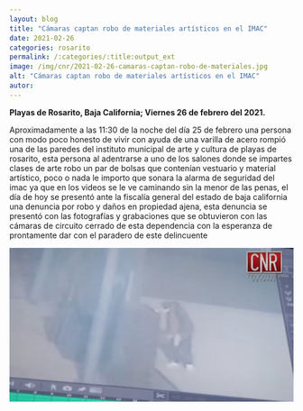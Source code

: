 ```yaml
---
layout: blog
title: "Cámaras captan robo de materiales artísticos en el IMAC"
date: 2021-02-26
categories: rosarito
permalink: /:categories/:title:output_ext
image: /img/cnr/2021-02-26-camaras-captan-robo-de-materiales.jpg
alt: "Cámaras captan robo de materiales artísticos en el IMAC"
autor:
---
```


**Playas de Rosarito, Baja California; Viernes 26 de febrero del 2021.** 

Aproximadamente a las 11:30 de la noche del día 25 de febrero una persona con modo poco honesto de vivir con ayuda de una varilla de acero rompió una de las paredes del instituto municipal de arte y cultura de playas de rosarito, esta persona al adentrarse a uno de los salones donde se impartes clases de arte robo un par de bolsas que contenían vestuario y material artístico, poco o nada le importo que sonara la alarma de seguridad del imac ya que en los videos se le ve caminando sin la menor de las penas, el día de hoy se presentó ante la fiscalía general del estado de baja california una denuncia por robo y daños en propiedad ajena, esta denuncia se presentó con las fotografías y grabaciones que se obtuvieron con las cámaras de circuito cerrado de esta dependencia con la esperanza de prontamente dar con el paradero de este delincuente

<div id="carouselExampleSlidesOnly" class="carousel slide" data-ride="carousel">
  <div class="carousel-inner">
    <div class="carousel-item active">
       <img class="d-block w-100" src="/img/cnr/2021-02-26-camaras-captan-robo-de-materiales.jpg" loading="lazy"  alt="Cámaras captan robo de materiales artísticos en el IMAC">
    </div>
  </div>
</div>